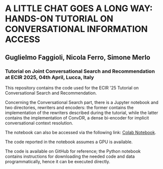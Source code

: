 # A LITTLE CHAT GOES A LONG WAY: HANDS-ON TUTORIAL ON CONVERSATIONAL INFORMATION ACCESS

## Guglielmo Faggioli, Nicola Ferro, Simone Merlo

###  Tutorial on Joint Conversational Search and Recommendation at ECIR 2025, 04th April, Lucca, Italy

This repository contains the code used for the ECIR '25 Tutorial on Conversational Search and Recommendation.

Concerning the Conversational Search part, there is a Jupyter notebook and two directories, rewriters and encoders: the former contains the implementation of the rewriters described during the tutorial, while the latter contains the implementation of ConvDR, a dense bi-encoder for implicit  conversational context resolution.

The notebook can also be accessed via the following link: <a href="https://colab.research.google.com/drive/1JcyIOd5RPCRAErFE0Jjg8TC4SP4-2Mu0?usp=sharing">Colab Notebook</a>.

The code reported in the notebook assumes a GPU is available.

The code is available on GitHub for reference; the Python notebook contains instructions for downloading the needed code and data programmatically, hence it can be executed directly.
